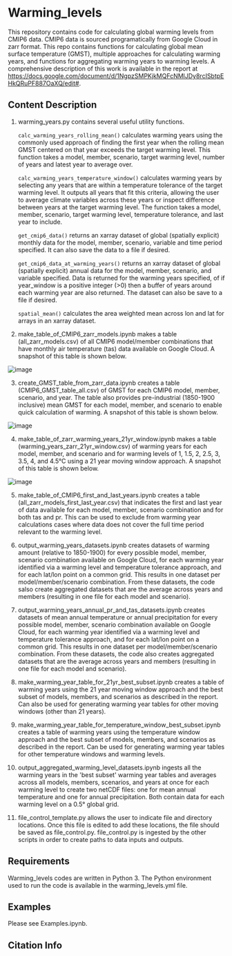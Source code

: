 # Warming_levels

This repository contains code for calculating global warming levels from CMIP6 data. CMIP6 data is sourced programatically from Google Cloud in zarr format. This repo contains functions for calculating global mean surface temperature (GMST), multiple approaches for calculating warming years, and functions for aggregating warming years to warming levels. A comprehensive description of this work is available in the report at https://docs.google.com/document/d/1NgpzSMPKjkMQFcNMlJDy8rcISbtpEHkQRuPF887OaXQ/edit#.

## Content Description

1. warming_years.py contains several useful utility functions. 

   `calc_warming_years_rolling_mean()` calculates warming years using the commonly used approach of finding the first year when the rolling mean GMST centered on that year exceeds the target warming level. This function takes a model, member, scenario, target warming level, number of years and latest year to average over.

   `calc_warming_years_temperature_window()` calculates warming years by selecting any years that are within a temperature tolerance of the target warming level. It outputs all years that fit this criteria, allowing the user to average climate variables across these years or inspect difference between years at the target warming level. The function takes a model, member, scenario, target warming level, temperature tolerance, and last year to include.

   `get_cmip6_data()` returns an xarray dataset of global (spatially explicit) monthly data for the model, member, scenario, variable and time period specified. It can also save the data to a file if desired.

   `get_cmip6_data_at_warming_years()` returns an xarray dataset of global (spatially explicit) annual data for the model, member, scenario, and variable specified. Data is returned for the warming years specified, of if year_window is a positive integer (>0) then a buffer of years around each warming year are also returned. The dataset can also be save to a file if desired.

   `spatial_mean()` calculates the area weighted mean across lon and lat for arrays in an xarray dataset.

2. make_table_of_CMIP6_zarr_models.ipynb makes a table (all_zarr_models.csv) of all CMIP6 model/member combinations that have monthly air temperature (tas) data available on Google Cloud. A snapshot of this table is shown below.

![image](https://user-images.githubusercontent.com/30153868/209983992-b840c4c5-b640-4cba-a9d0-9f8d703c2661.png)


3. create_GMST_table_from_zarr_data.ipynb creates a table (CMIP6_GMST_table_all.csv) of GMST for each CMIP6 model, member, scenario, and year. The table also provides pre-industrial (1850-1900 inclusive) mean GMST for each model, member, and scenario to enable quick calculation of warming. A snapshot of this table is shown below.

![image](https://user-images.githubusercontent.com/30153868/209886751-b7b9e6bd-384b-44bb-a392-b65a195c4f1e.png)


4. make_table_of_zarr_warming_years_21yr_window.ipynb makes a table (warming_years_zarr_21yr_window.csv) of warming years for each model, member, and scenario and for warming levels of 1, 1.5, 2, 2.5, 3, 3.5, 4, and 4.5°C using a 21 year moving window approach. A snapshot of this table is shown below.

![image](https://user-images.githubusercontent.com/30153868/209886602-d2ca2d0c-7e83-45bc-ab81-bbb964e8197d.png)



5. make_table_of_CMIP6_first_and_last_years.ipynb creates a table (all_zarr_models_first_last_year.csv) that indicates the first and last year of data available for each model, member, scenario combination and for both tas and pr. This can be used to exclude from warming year calculations cases where data does not cover the full time period relevant to the warming level.
 
6. output_warming_years_datasets.ipynb creates datasets of warming amount (relative to 1850-1900) for every possible model, member, scenario combination available on Google Cloud, for each warming year identified via a warming level and temperature tolerance approach, and for each lat/lon point on a common grid. This results in one dataset per model/member/scenario combination. From these datasets, the code salso create aggregated datasets that are the average across years and members (resulting in one file for each model and scenario).

7. output_warming_years_annual_pr_and_tas_datasets.ipynb creates datasets of mean annual temperature or annual precipitation for every possible model, member, scenario combination available on Google Cloud, for each warming year identified via a warming level and temperature tolerance approach, and for each lat/lon point on a common grid. This results in one dataset per model/member/scenario combination. From these datasets, the code also creates aggregated datasets that are the average across years and members (resulting in one file for each model and scenario).

8. make_warming_year_table_for_21yr_best_subset.ipynb creates a table of warming years using the 21 year moving window approach and the best subset of models, members, and scenarios as described in the report. Can also be used for generating warming year tables for other moving windows (other than 21 years).

9. make_warming_year_table_for_temperature_window_best_subset.ipynb creates a table of warming years using the temperature window approach and the best subset of models, members, and scenarios as described in the report. Can be used for generating warming year tables for other temperature windows and warming levels.

10. output_aggregated_warming_level_datasets.ipynb ingests all the warming years in the 'best subset' warming year tables and averages across all models, members, scenarios, and years at once for each warming level to create two netCDF files: one for mean annual temperature and one for annual precipitation. Both contain data for each warming level on a 0.5° global grid.

11. file_control_template.py allows the user to indicate file and directory locations. Once this file is edited to add these locations, the file should be saved as file_control.py. file_control.py is ingested by the other scripts in order to create paths to data inputs and outputs.


## Requirements
Warming_levels codes are written in Python 3. The Python environment used to run the code is available in the warming_levels.yml file.


## Examples
Please see Examples.ipynb.


## Citation Info

